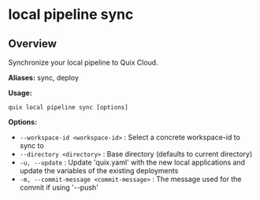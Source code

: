 # local pipeline sync

## Overview

Synchronize your local pipeline to Quix Cloud.

**Aliases:** sync, deploy

**Usage:**

```
quix local pipeline sync [options]
```

**Options:**

- `--workspace-id <workspace-id>` : Select a concrete workspace-id to sync to
- `--directory <directory>` : Base directory (defaults to current directory)
- `-u, --update` : Update 'quix.yaml' with the new local applications and update the variables of the existing deployments
- `-m, --commit-message <commit-message>` : The message used for the commit if using '--push'

